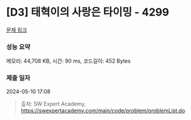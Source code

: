 # [D3] 태혁이의 사랑은 타이밍 - 4299 

[문제 링크](https://swexpertacademy.com/main/code/problem/problemDetail.do?contestProbId=AWLv6mx6htoDFAVV) 

### 성능 요약

메모리: 44,708 KB, 시간: 90 ms, 코드길이: 452 Bytes

### 제출 일자

2024-05-10 17:08



> 출처: SW Expert Academy, https://swexpertacademy.com/main/code/problem/problemList.do